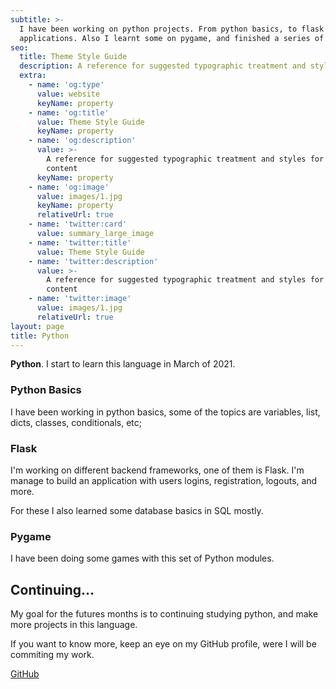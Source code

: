 ```yaml
---
subtitle: >-
  I have been working on python projects. From python basics, to flask
  applications. Also I learnt some on pygame, and finished a series of games.
seo:
  title: Theme Style Guide
  description: A reference for suggested typographic treatment and styles for your content
  extra:
    - name: 'og:type'
      value: website
      keyName: property
    - name: 'og:title'
      value: Theme Style Guide
      keyName: property
    - name: 'og:description'
      value: >-
        A reference for suggested typographic treatment and styles for your
        content
      keyName: property
    - name: 'og:image'
      value: images/1.jpg
      keyName: property
      relativeUrl: true
    - name: 'twitter:card'
      value: summary_large_image
    - name: 'twitter:title'
      value: Theme Style Guide
    - name: 'twitter:description'
      value: >-
        A reference for suggested typographic treatment and styles for your
        content
    - name: 'twitter:image'
      value: images/1.jpg
      relativeUrl: true
layout: page
title: Python
---
```

**Python**. I start to learn this language in March of 2021.

### **Python Basics**

I have been working in python basics, some of the topics are variables, list, dicts, classes, conditionals, etc;

### **Flask**

I'm working on different backend frameworks, one of them is Flask. I'm manage to build an application with users logins, registration, logouts, and more.

For these I also learned some database basics in SQL mostly.

### **Pygame**

I have been doing some games with this set of Python modules.

## **Continuing...**

My goal for the futures months is to continuing studying python, and make more projects in this language.

If you want to know more, keep an eye on my GitHub profile, were I will be commiting my work.

[GitHub](https://github.com/Fabriciogg8)
